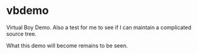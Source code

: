 vbdemo
======

Virtual Boy Demo. Also a test for me to see if I can maintain a complicated source tree.

What this demo will become remains to be seen.
